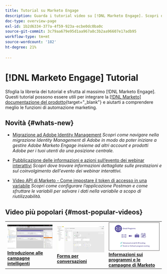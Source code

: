 ```yaml
---
title: Tutorial su Marketo Engage
description: Guarda i tutorial video su [!DNL Marketo Engage]. Scopri di più su cone utilizzare le funzionalità di automazione marketing e altro ancora.
doc-type: overview-page
exl-id: 1b2d6334-377a-4f59-923a-ecbe0dc0ba0c
source-git-commit: 3c79aa679e95d1aa967a8c3b2aa96607e17adb95
workflow-type: tm+mt
source-wordcount: '182'
ht-degree: 21%

---
```


# [!DNL Marketo Engage] Tutorial

Sfoglia la libreria dei tutorial e sfrutta al massimo [!DNL Marketo Engage]. Questi tutorial possono essere utili per integrare la [[!DNL Marketo] documentazione del prodotto](https://experienceleague.adobe.com/docs/marketo/using/home.html?lang=it){target="_blank"} e aiutarti a comprendere meglio le funzioni di automazione marketing.

<!-- <div id="recs-overview-body-1"></div>
<div id="recs-overview-body-2"></div>
<div id="recs-overview-body-3"></div>
<div id="recs-overview-body-4"></div>
<div id="recs-overview-body-5"></div>
<div id="recs-overview-body-6"></div> -->


## Novità {#whats-new}

* [Migrazione ad Adobe Identity Management](https://experienceleague.adobe.com/en/docs/marketo-learn/tutorials/fundamentals/migrating-to-adobe-identity-management)
  _Scopri come navigare nella migrazione Identity Management di Adobe in modo da poter iniziare a gestire Adobe Marketo Engage insieme ad altri account e prodotti Adobe per i tuoi utenti da una posizione centrale._

* [Pubblicazione delle informazioni e azioni sull’evento dei webinar interattivi](https://experienceleague.adobe.com/it/docs/marketo-learn/tutorials/events/interactive-webinars-post-event-insights-and-actions)
  _Scopri dove trovare informazioni dettagliate sulle prestazioni e sul coinvolgimento dell&#39;evento dei webinar interattivi._

* [Video API di Marketo - Come impostare il token di accesso in una variabile](https://experienceleague.adobe.com/it/docs/marketo-learn/tutorials/integrations/api-set-access-token-variable)
  _Scopri come configurare l’applicazione Postman e come sfruttare le variabili per salvare i dati nella variabile a scopo di riutilizzabilità._

## Video più popolari {#most-popular-videos}

<table>
<tr>
<td>
<a href="https://experienceleague.adobe.com/it/docs/marketo-learn/tutorials/programs-and-campaigns/smart-campaigns-101"><img alt="miniatura per campagne intelligenti 101" src="assets/tutorials-homepage-1.png"></a>
<div><a href="https://experienceleague.adobe.com/it/docs/marketo-learn/tutorials/programs-and-campaigns/smart-campaigns-101"><strong>Introduzione alle campagne intelligenti</strong></a></div>
</td>
<td>
<a href="https://experienceleague.adobe.com/en/docs/marketo-learn/tutorials/dynamic-chat/conversational-forms"><img alt="miniatura per Forms per conversational" src="assets/tutorials-homepage-2.png"></a>
<div><a href="https://experienceleague.adobe.com/en/docs/marketo-learn/tutorials/dynamic-chat/conversational-forms"><strong>Forms per conversazioni</strong></a></div>
</td>
<td>
<a href="https://experienceleague.adobe.com/it/docs/marketo-learn/tutorials/fundamentals/programs-and-campaigns"><img alt="Informazioni su programmi e campagne Marketo" src="assets/tutorials-homepage-3.png" /></a>
<div><a href="https://experienceleague.adobe.com/it/docs/marketo-learn/tutorials/fundamentals/programs-and-campaigns"><strong>Informazioni sui programmi e le campagne di Marketo</strong></a></div>
</td>
</tr>
</table>
